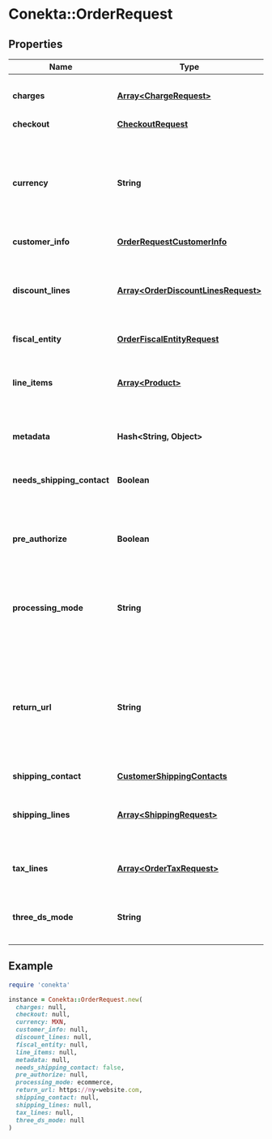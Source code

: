 # Conekta::OrderRequest

## Properties

| Name | Type | Description | Notes |
| ---- | ---- | ----------- | ----- |
| **charges** | [**Array&lt;ChargeRequest&gt;**](ChargeRequest.md) | List of [charges](https://developers.conekta.com/v2.2.0/reference/orderscreatecharge) that are applied to the order | [optional] |
| **checkout** | [**CheckoutRequest**](CheckoutRequest.md) |  | [optional] |
| **currency** | **String** | Currency with which the payment will be made. It uses the 3-letter code of the [International Standard ISO 4217.](https://es.wikipedia.org/wiki/ISO_4217) |  |
| **customer_info** | [**OrderRequestCustomerInfo**](OrderRequestCustomerInfo.md) |  |  |
| **discount_lines** | [**Array&lt;OrderDiscountLinesRequest&gt;**](OrderDiscountLinesRequest.md) | List of [discounts](https://developers.conekta.com/v2.2.0/reference/orderscreatediscountline) that are applied to the order. You must have at least one discount. | [optional] |
| **fiscal_entity** | [**OrderFiscalEntityRequest**](OrderFiscalEntityRequest.md) |  | [optional] |
| **line_items** | [**Array&lt;Product&gt;**](Product.md) | List of [products](https://developers.conekta.com/v2.2.0/reference/orderscreateproduct) that are sold in the order. You must have at least one product. |  |
| **metadata** | **Hash&lt;String, Object&gt;** | Metadata associated with the order | [optional] |
| **needs_shipping_contact** | **Boolean** | Allows you to fill out the shipping information at checkout | [optional] |
| **pre_authorize** | **Boolean** | Indicates whether the order charges must be preauthorized | [optional][default to false] |
| **processing_mode** | **String** | Indicates the processing mode for the order, either ecommerce, recurrent or validation. | [optional] |
| **return_url** | **String** | Indicates the redirection callback upon completion of the 3DS2 flow. Do not use this parameter if your order has a checkout parameter | [optional] |
| **shipping_contact** | [**CustomerShippingContacts**](CustomerShippingContacts.md) |  | [optional] |
| **shipping_lines** | [**Array&lt;ShippingRequest&gt;**](ShippingRequest.md) | List of [shipping costs](https://developers.conekta.com/v2.2.0/reference/orderscreateshipping). If the online store offers digital products. | [optional] |
| **tax_lines** | [**Array&lt;OrderTaxRequest&gt;**](OrderTaxRequest.md) | List of [taxes](https://developers.conekta.com/v2.2.0/reference/orderscreatetaxes) that are applied to the order. | [optional] |
| **three_ds_mode** | **String** | Indicates the 3DS2 mode for the order, either smart or strict. | [optional] |

## Example

```ruby
require 'conekta'

instance = Conekta::OrderRequest.new(
  charges: null,
  checkout: null,
  currency: MXN,
  customer_info: null,
  discount_lines: null,
  fiscal_entity: null,
  line_items: null,
  metadata: null,
  needs_shipping_contact: false,
  pre_authorize: null,
  processing_mode: ecommerce,
  return_url: https://my-website.com,
  shipping_contact: null,
  shipping_lines: null,
  tax_lines: null,
  three_ds_mode: null
)
```

